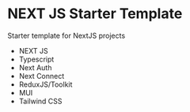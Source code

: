 # NEXT JS Starter Template

Starter template for NextJS projects

-   NEXT JS
-   Typescript
-   Next Auth
-   Next Connect
-   ReduxJS/Toolkit
-   MUI
-   Tailwind CSS
